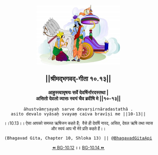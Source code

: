 <center><img src="../../asset/BG.png" alt="#API #bhagavadgitaapi #slok #nodejs #js #api #gitaapi #krishna #hinduism #vedic #ISKCON #shreemadbhagavadgita #technology"/>
<h2>||श्रीमद्‍भगवद्‍-गीता १०.१३||</h2>
<h3>आहुस्त्वामृषयः सर्वे देवर्षिर्नारदस्तथा |<br/>असितो देवलो व्यासः स्वयं चैव ब्रवीषि मे ||१०-१३||</h3>
<pre>āhustvāmṛṣayaḥ sarve devarṣirnāradastathā .<br/>asito devalo vyāsaḥ svayaṃ caiva bravīṣi me ||10-13||</pre>
<p>।।10.13।। ऐसा आपको समस्त ऋषिजन कहते हैं;  वैसे ही देवर्षि नारद, असित, देवल ऋषि तथा व्यास और स्वयं आप भी मेरे प्रति कहते हैं।।</p>
<pre>(Bhagavad Gita, Chapter 10, Shloka 13) || <a href="https://twitter.com/bhagavadgitaapi">@BhagavadGitaApi</a></pre><a href="../../10/12">⏪  BG-10.12</a><b>        ।।        </b><a href="../../10/14">BG-10.14  ⏩</a></center></center>